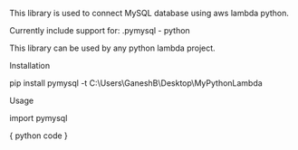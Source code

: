 This library is used to connect MySQL database using aws lambda python.

Currently include support for:
.pymysql - python

This library can be used by any python lambda project.

Installation

pip install pymysql -t C:\Users\GaneshB\Desktop\MyPythonLambda

Usage

import pymysql

{
    python code
}


